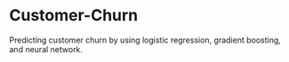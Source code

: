 # Customer-Churn
Predicting customer churn by using logistic regression, gradient boosting, and neural network.
